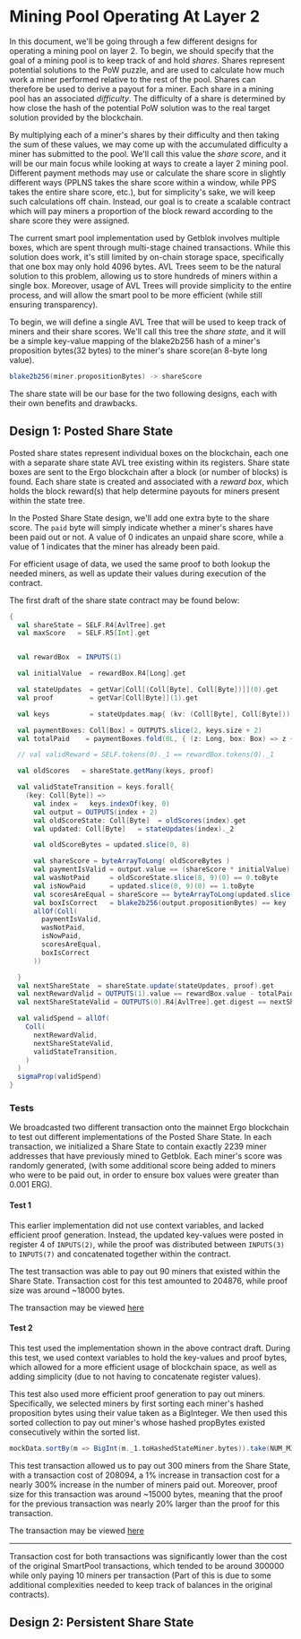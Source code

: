 # Mining Pool Operating At Layer 2

In this document, we'll be going through a few different designs for operating a mining pool on
layer 2. To begin, we should specify that the goal of a mining pool is to keep track of and hold *shares*.
Shares represent potential solutions to the PoW puzzle, and are used to calculate how much work a miner performed
relative to the rest of the pool. Shares can therefore be used to derive a payout for a miner. Each share
in a mining pool has an associated *difficulty*. The difficulty of a share is determined by how close the
hash of the potential PoW solution was to the real target solution provided by the blockchain. 

By multiplying each of a miner's shares by their difficulty and then taking the sum of these values, we may come up with the accumulated
difficulty a miner has submitted to the pool. We'll call this value the *share score*, and it will be our main
focus while looking at ways to create a layer 2 mining pool. Different payment methods may use or calculate 
the share score in slightly different ways (PPLNS takes the share score within a window, while PPS takes the entire share score, etc.),
but for simplicity's sake, we will keep such calculations off chain. Instead, our goal is to create
a scalable contract which will pay miners a proportion of the block reward according to the share score
they were assigned.

The current smart pool implementation used by Getblok involves multiple boxes, which are spent through multi-stage 
chained transactions. While this solution does work, it's still limited by
on-chain storage space, specifically that one box may only hold 4096 bytes. AVL Trees seem to be the natural
solution to this problem, allowing us to store hundreds of miners within a single box. Moreover, usage
of AVL Trees will provide simplicity to the entire process, and will allow the smart pool to be
more efficient (while still ensuring transparency).

To begin, we will define a single AVL Tree that will be used to keep track of miners and their share scores.
We'll call this tree the *share state*, and it will be a simple key-value mapping of the blake2b256
hash of a miner's proposition bytes(32 bytes) to the miner's share score(an 8-byte long value).

```scala
blake2b256(miner.propositionBytes) -> shareScore
```
The share state will be our base for the two following designs, each with their own benefits and drawbacks.

## Design 1: Posted Share State

Posted share states represent individual boxes on the blockchain, each one with a separate
share state AVL tree existing within its registers. Share state boxes are sent to the Ergo blockchain
after a block (or number of blocks) is found. Each share state is created and associated with a
*reward box*, which holds the block reward(s) that help determine payouts for miners present
within the state tree. 

In the Posted Share State design, we'll add one extra byte to the share score. The `paid` byte will
simply indicate whether a miner's shares have been paid out or not. A value of 0 indicates an unpaid
share score, while a value of 1 indicates that the miner has already been paid.

For efficient usage of data, we used the same proof to both lookup the needed miners, as well
as update their values during execution of the contract.

The first draft of the share state contract may be found below:

```scala
{
  val shareState = SELF.R4[AvlTree].get
  val maxScore   = SELF.R5[Int].get


  val rewardBox  = INPUTS(1)

  val initialValue  = rewardBox.R4[Long].get

  val stateUpdates  = getVar[Coll[(Coll[Byte], Coll[Byte])]](0).get
  val proof         = getVar[Coll[Byte]](1).get

  val keys          = stateUpdates.map{ (kv: (Coll[Byte], Coll[Byte])) => kv._1}

  val paymentBoxes: Coll[Box] = OUTPUTS.slice(2, keys.size + 2)
  val totalPaid    = paymentBoxes.fold(0L, { (z: Long, box: Box) => z + box.value })

  // val validReward = SELF.tokens(0)._1 == rewardBox.tokens(0)._1

  val oldScores   = shareState.getMany(keys, proof)

  val validStateTransition = keys.forall{
    (key: Coll[Byte]) =>
      val index =   keys.indexOf(key, 0)
      val output = OUTPUTS(index + 2)
      val oldScoreState: Coll[Byte]  = oldScores(index).get
      val updated: Coll[Byte]   = stateUpdates(index)._2

      val oldScoreBytes = updated.slice(0, 8)

      val shareScore = byteArrayToLong( oldScoreBytes )
      val paymentIsValid = output.value == (shareScore * initialValue) / maxScore.toLong
      val wasNotPaid     = oldScoreState.slice(8, 9)(0) == 0.toByte
      val isNowPaid      = updated.slice(8, 9)(0) == 1.toByte
      val scoresAreEqual = shareScore == byteArrayToLong(updated.slice(0, 8))
      val boxIsCorrect   = blake2b256(output.propositionBytes) == key
      allOf(Coll(
        paymentIsValid,
        wasNotPaid,
        isNowPaid,
        scoresAreEqual,
        boxIsCorrect
      ))

  }
  val nextShareState  = shareState.update(stateUpdates, proof).get
  val nextRewardValid = OUTPUTS(1).value == rewardBox.value - totalPaid
  val nextShareStateValid = OUTPUTS(0).R4[AvlTree].get.digest == nextShareState.digest

  val validSpend = allOf(
    Coll(
      nextRewardValid,
      nextShareStateValid,
      validStateTransition,
    )
  )
  sigmaProp(validSpend)
}
```

### Tests

We broadcasted two different transaction onto the mainnet Ergo blockchain to test out different implementations
of the Posted Share State. In each transaction, we initialized a Share State to contain exactly
2239 miner addresses that have previously mined to Getblok. Each miner's score was randomly generated,
(with some additional score being added to miners who were to be paid out, in order to ensure
box values were greater than 0.001 ERG).

#### Test 1
This earlier implementation did not use context variables, and lacked efficient proof generation.
Instead, the updated key-values were posted in register 4 of `INPUTS(2)`, while the proof was
distributed between `INPUTS(3)` to `INPUTS(7)` and concatenated together within the contract.

The test transaction was able to pay out 90 miners that existed within the Share State.
Transaction cost for this test amounted to 204876, while proof size was around ~18000 bytes.

The transaction may be viewed [here](https://explorer.ergoplatform.com/en/transactions/b16633ecd76e4dc2c104e95656839f475091bb5fb39ff90bb99ff782c98fbeab)

#### Test 2
This test used the implementation shown in the above contract draft. During this test, we used
context variables to hold the key-values and proof bytes, which allowed for a more efficient usage
of blockchain space, as well as adding simplicity (due to not having to concatenate register values).

This test also used more efficient proof generation to pay out miners. Specifically, we selected miners
by first sorting each miner's hashed proposition bytes using their value taken as a BigInteger. We then
used this sorted collection to pay out miner's whose hashed propBytes existed consecutively within the
sorted list.

```scala
mockData.sortBy(m => BigInt(m._1.toHashedStateMiner.bytes)).take(NUM_MINERS)
```

This test transaction allowed us to pay out 300 miners from the Share State, with a transaction cost
of 208094, a 1% increase in transaction cost for a nearly 300% increase in the number of miners paid out.
Moreover, proof size for this transaction was around ~15000 bytes, meaning that the proof for the previous
transaction was nearly 20% larger than the proof for this transaction.

The transaction may be viewed [here](https://explorer.ergoplatform.com/en/transactions/4dc2502e9b0ce5de8c51a34cb4149b0bd2a243b23faef8ca3ddc950d7d35f61f)

----

Transaction cost for both transactions was significantly lower than the cost of the original
SmartPool transactions, which tended to be around 300000 while only paying 10 miners per
transaction (Part of this is due to some additional complexities needed to keep track of balances
in the original contracts).
## Design 2: Persistent Share State